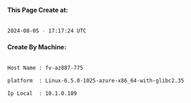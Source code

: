 
   
#### This Page Create at:

```bash

2024-08-05 - 17:17:24 UTC

```

#### Create By Machine:

```bash

Host Name : fv-az887-775

platform  : Linux-6.5.0-1025-azure-x86_64-with-glibc2.35

Ip Local  : 10.1.0.189

```

